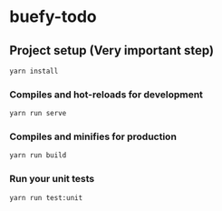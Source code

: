 # buefy-todo

## Project setup (Very important step)

```bash
yarn install
```

### Compiles and hot-reloads for development

```bash
yarn run serve
```

### Compiles and minifies for production

```bash
yarn run build
```

### Run your unit tests

```
yarn run test:unit
```
